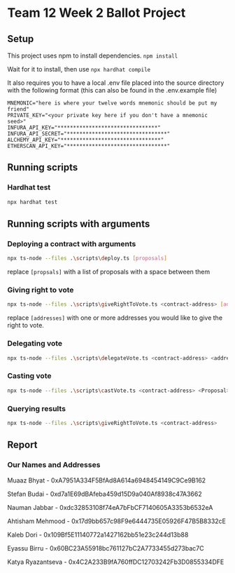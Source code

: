 # Team 12 Week 2 Ballot Project

## Setup

This project uses npm to install dependencies. `npm install`

Wait for it to install, then use `npx hardhat compile`

It also requires you to have a local .env file placed into the source directory with the following format (this can also be found in the .env.example file)

```.env
MNEMONIC="here is where your twelve words mnemonic should be put my friend"
PRIVATE_KEY="<your private key here if you don't have a mnemonic seed>"
INFURA_API_KEY="********************************"
INFURA_API_SECRET="********************************"
ALCHEMY_API_KEY="********************************"
ETHERSCAN_API_KEY="********************************"
```

## Running scripts

### Hardhat test

```bash
npx hardhat test
```

## Running scripts with arguments

### Deploying a contract with arguments

```bash
npx ts-node --files .\scripts\deploy.ts [proposals]
```
replace `[propsals]` with a list of proposals with a space between them

### Giving right to vote

```bash
npx ts-node --files .\scripts\giveRightToVote.ts <contract-address> [addresses]
```
replace `[addresses]` with one or more addresses you would like to give the right to vote.

### Delegating vote

```bash
npx ts-node --files .\scripts\delegateVote.ts <contract-address> <address> 
```

### Casting vote

```bash
npx ts-node --files .\scripts\castVote.ts <contract-address> <Proposal>
```

### Querying results

```bash
npx ts-node --files .\scripts\giveRightToVote.ts <contract-address>
```

## Report

### Our Names and Addresses

Muaaz Bhyat - 0xA7951A334F5BfAd8A614a6948454149C9Ce9B162

Stefan Budai - 0xd7a1E69dBAfeba459d15D9a040Af8938c47A3662

Nauman Jabbar - 0xdc32853108f74eA7bFbCF7140605A3353b6532eA

Ahtisham Mehmood - 0x17d9bb657c98F9e6444735E05926F47B5B8332cE

Kaleb Dori - 0x109Bf5E11140772a1427162bb51e23c244d13b88

Eyassu Birru - 0x60BC23A55918bc761127bC2A7733455d273bac7C

Katya Ryazantseva - 0x4C2A233B9fA760ffDC12703242Fb3D0855334DFE
